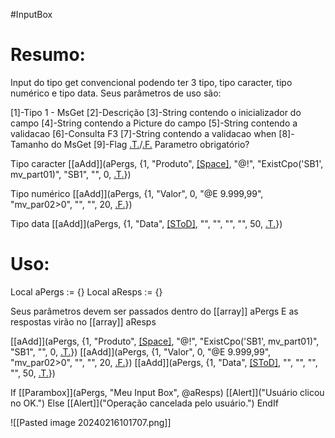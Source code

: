 #InputBox 


# Resumo:
Input do tipo get convencional podendo ter 3 tipo, tipo caracter, tipo numérico e tipo data.
Seus parâmetros de uso são:

[1]-Tipo 1 - MsGet
[2]-Descrição
[3]-String contendo o inicializador do campo
[4]-String contendo a Picture do campo
[5]-String contendo a validacao
[6]-Consulta F3
[7]-String contendo a validacao when
[8]-Tamanho do MsGet
[9]-Flag [.T.]('.T.')/[.F.]('.F.') Parametro obrigatório?

Tipo caracter
[[aAdd]](aPergs, {1, "Produto", [[Space]](15), "@!", "ExistCpo('SB1', mv_part01)", "SB1", "", 0, [.T.]('.T.')})

Tipo numérico
[[aAdd]](aPergs, {1, "Valor", 0, "@E 9.999,99", "mv_par02>0", "", "", 20, [.F.]('.F.')})

Tipo data
[[aAdd]](aPergs, {1, "Data", [[SToD]](""), "", "", "", "", 50, [.T.]('.T.')})


# Uso:
Local aPergs         := {}
Local aResps         := {}

Seus parâmetros devem ser passados dentro do [[array]] aPergs
E as respostas virão no [[array]] aResps

[[aAdd]](aPergs, {1, "Produto", [[Space]](15), "@!", "ExistCpo('SB1', mv_part01)", "SB1", "", 0, [.T.]('.T.')})
[[aAdd]](aPergs, {1, "Valor", 0, "@E 9.999,99", "mv_par02>0", "", "", 20, [.F.]('.F.')})
[[aAdd]](aPergs, {1, "Data", [[SToD]](""), "", "", "", "", 50, [.T.]('.T.')})

If [[Parambox]](aPergs, "Meu Input Box", @aResps)
   [[Alert]]("Usuário clicou no OK.")
Else
   [[Alert]]("Operação cancelada pelo usuário.")
EndIf


![[Pasted image 20240216101707.png]]






